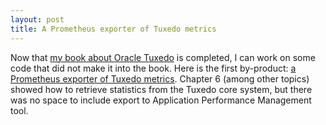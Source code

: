 ```yaml
---
layout: post
title: A Prometheus exporter of Tuxedo metrics
---
```


Now that [my book about Oracle Tuxedo](https://amzn.to/3ljktiH) is completed, I can work on some code that did not make it into the book. Here is the first by-product: [a Prometheus exporter of Tuxedo metrics](https://pypi.org/project/prometheus-tuxedo-exporter/). Chapter 6 (among other topics) showed how to retrieve statistics from the Tuxedo core system, but there was no space to include export to Application Performance Management tool.
